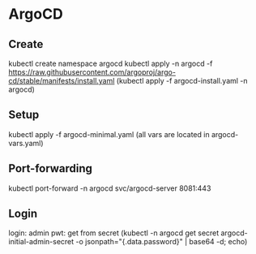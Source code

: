 # ArgoCD
## Create
kubectl create namespace argocd
kubectl apply -n argocd -f https://raw.githubusercontent.com/argoproj/argo-cd/stable/manifests/install.yaml
(kubectl apply -f argocd-install.yaml -n argocd)
## Setup
kubectl apply -f argocd-minimal.yaml (all vars are located in argocd-vars.yaml)
## Port-forwarding
kubectl port-forward -n argocd  svc/argocd-server 8081:443
## Login
login: admin
pwt: get from secret
(kubectl -n argocd get secret argocd-initial-admin-secret -o jsonpath="{.data.password}" | base64 -d; echo)
